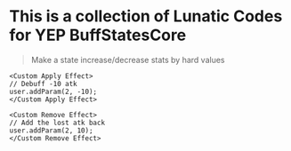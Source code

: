 # This is a collection of Lunatic Codes for YEP BuffStatesCore

> Make a state increase/decrease stats by hard values

```
<Custom Apply Effect>
// Debuff -10 atk
user.addParam(2, -10);
</Custom Apply Effect>

<Custom Remove Effect>
// Add the lost atk back
user.addParam(2, 10);
</Custom Remove Effect>
```
